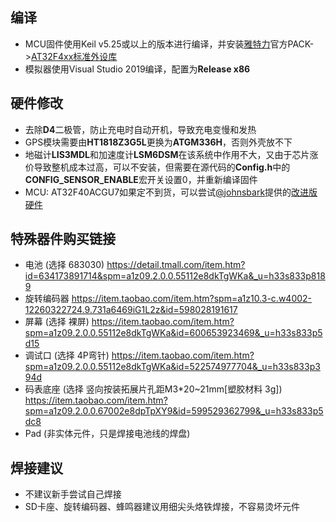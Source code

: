 ## 编译
* MCU固件使用Keil v5.25或以上的版本进行编译，并安装[雅特力](https://www.arterytek.com/cn/index.jsp)官方PACK->[AT32F4xx标准外设库](http://www.arterytek.com/download/Pack_Keil_AT32F4xx_CH_V1.3.4.zip)
* 模拟器使用Visual Studio 2019编译，配置为**Release x86**

## 硬件修改
* 去除**D4**二极管，防止充电时自动开机，导致充电变慢和发热
* GPS模块需要由**HT1818Z3G5L**更换为**ATGM336H**，否则外壳放不下
* 地磁计**LIS3MDL**和加速度计**LSM6DSM**在该系统中作用不大，又由于芯片涨价导致整机成本过高，可以不安装，但需要在源代码的**Config.h**中的**CONFIG_SENSOR_ENABLE**宏开关设置0，并重新编译固件
* MCU: AT32F40ACGU7如果定不到货，可以尝试[@johnsbark](https://github.com/johnsbark)提供的[改进版硬件](https://github.com/FASTSHIFT/X-TRACK/tree/main/Hardware/X-TRACK%20%E6%94%B9%E8%BF%9B%E7%89%88)

## 特殊器件购买链接
* 电池 (选择 683030) https://detail.tmall.com/item.htm?id=634173891714&spm=a1z09.2.0.0.55112e8dkTgWKa&_u=h33s833p8189
* 旋转编码器 https://item.taobao.com/item.htm?spm=a1z10.3-c.w4002-12260322724.9.731a6469iG1L2z&id=598028191617
* 屏幕 (选择 裸屏) https://item.taobao.com/item.htm?spm=a1z09.2.0.0.55112e8dkTgWKa&id=600653923469&_u=h33s833p5d15
* 调试口 (选择 4P弯针) https://item.taobao.com/item.htm?spm=a1z09.2.0.0.55112e8dkTgWKa&id=522574977704&_u=h33s833p394d
* 码表底座 (选择 竖向按装拓展片孔距M3*20~21mm[塑胶材料 3g]) https://item.taobao.com/item.htm?spm=a1z09.2.0.0.67002e8dpTpXY9&id=599529362799&_u=h33s833p5dc8
* Pad (非实体元件，只是焊接电池线的焊盘)

## 焊接建议
* 不建议新手尝试自己焊接
* SD卡座、旋转编码器、蜂鸣器建议用细尖头烙铁焊接，不容易烫坏元件
